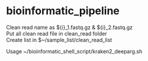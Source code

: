 # bioinformatic_pipeline

Clean read name as ${i}_1.fastq.gz & ${i}_2.fastq.gz  
Put all clean read file in clean_read folder   
Create list in $~/sample_list/clean_read_list 

Usage 
~/bioinformatic_shell_script/kraken2_deeparg.sh
